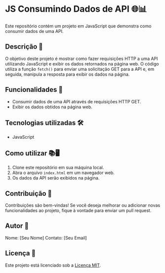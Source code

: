 # JS Consumindo Dados de API 🌐📊

Este repositório contém um projeto em JavaScript que demonstra como consumir dados de uma API.

## Descrição 📝

O objetivo deste projeto é mostrar como fazer requisições HTTP a uma API utilizando JavaScript e exibir os dados retornados na página web. O código utiliza a função `fetch()` para enviar uma solicitação GET para a API e, em seguida, manipula a resposta para exibir os dados na página.

## Funcionalidades 🚀

- Consumir dados de uma API através de requisições HTTP GET.
- Exibir os dados obtidos na página web.

## Tecnologias utilizadas 🛠️

- JavaScript

## Como utilizar 📚🖥️

1. Clone este repositório em sua máquina local.
2. Abra o arquivo `index.html` em um navegador web.
3. Os dados da API serão exibidos na página.

## Contribuição 🤝

Contribuições são bem-vindas! Se você deseja melhorar ou adicionar novas funcionalidades ao projeto, fique à vontade para enviar um pull request.

## Autor 👤

Nome: [Seu Nome]
Contato: [Seu Email]

## Licença 📜

Este projeto está licenciado sob a [Licença MIT](https://opensource.org/licenses/MIT).
